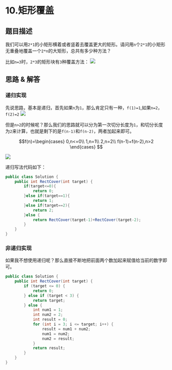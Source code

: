 # 10.矩形覆盖
## 题目描述
我们可以用`2*1`的小矩形横着或者竖着去覆盖更大的矩形。请问用`n`个`2*1`的小矩形无重叠地覆盖一个`2*n`的大矩形，总共有多少种方法？

比如`n=3`时，`2*3`的矩形块有`3`种覆盖方法：
![](https://imgconvert.csdnimg.cn/aHR0cHM6Ly9tYXJrZG93bnBpY3R1cmUub3NzLWNuLXFpbmdkYW8uYWxpeXVuY3MuY29tLzIwMjAwNzExMTYwMjU1LnBuZw?x-oss-process=image/format,png)

## 思路 & 解答
### 递归实现

先说思路，基本是递归，首先如果`n`为`1`，那么肯定只有一种，`f(1)=1`,如果`n=2`，`f(2)=2`
![](https://imgconvert.csdnimg.cn/aHR0cHM6Ly9tYXJrZG93bnBpY3R1cmUub3NzLWNuLXFpbmdkYW8uYWxpeXVuY3MuY29tLzIwMjAwNzExMTYyMDUyLnBuZw?x-oss-process=image/format,png)

但是`n>2`的时候呢？那么我们的思路就可以分为第一次切分长度为`1`，和切分长度为`2`来计算，也就是剩下的是`f(n-1)`和`f(n-2)`，两者加起来即可。

$$f(n)=\begin{cases}
0,n<=0\\
1,n=1\\
2,n=2\\
f(n-1)+f(n-2),n>2
\end{cases}
$$

![](https://imgconvert.csdnimg.cn/aHR0cHM6Ly9tYXJrZG93bnBpY3R1cmUub3NzLWNuLXFpbmdkYW8uYWxpeXVuY3MuY29tLzIwMjAwNzExMTYyNDI5LnBuZw?x-oss-process=image/format,png)

递归写法代码如下：
```java
public class Solution {
    public int RectCover(int target) {
        if(target<=0){
            return 0;
        }else if(target==1){
            return 1;
        }else if(target==2){
            return 2;
        }else {
            return RectCover(target-1)+RectCover(target-2);
        }
    }
}
```
### 非递归实现
如果我不想使用递归呢？那么直接不断地把前面两个数加起来赋值给当前的数字即可。
```java
public class Solution {
    public int RectCover(int target) {
        if (target <= 0) {
            return 0;
        } else if (target < 3) {
            return target;
        } else {
            int num1 = 1;
            int num2 = 2;
            int result = 0;
            for (int i = 3; i <= target; i++) {
                result = num1 + num2;
                num1 = num2;
                num2 = result;
            }
            return result;
        }
    }
}
```





